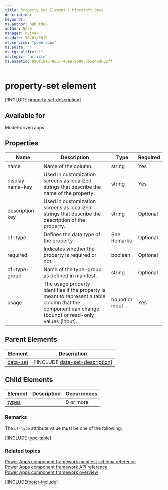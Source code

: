 ```yaml
---
title: Property Set Element | Microsoft Docs
description: 
keywords:
ms.author: nabuthuk
author: Nkrb
manager: kvivek
ms.date: 10/01/2019
ms.service: "powerapps"
ms.suite: ""
ms.tgt_pltfrm: ""
ms.topic: "article"
ms.assetid: 996f10e5-8057-40ea-9680-555e4cd682ff
---
```


# property-set element

[!INCLUDE [property-set-description](includes/property-set-description.md)]

## Available for

Model-driven apps

## Properties

|Name |Description |Type |Required |
|----- |------ |------ |---------- |
|name | Name of the column. |string |Yes |
|display-name-key  | Used in customization screens as localized strings that describe the name of the property. |string |Yes |
|description-key |Used in customization screens as localized strings that describe the description of the property. |string |Optional |
|of-type |Defines the data type of the property |See [Remarks](#remarks) |Optional |
|required|Indicates whether the property is required or not.|boolean |Optional |
|of-type-group |Name of the type-group as defined in manifest. |string|Optional |
|usage |The usage property identifies if the property is meant to represent a table column that the component can change (bound) or read-only values (input). |bound or input |Yes |

## Parent Elements

|Element|Description|
|--|--|
|[data-set](data-set.md)|[!INCLUDE [data-set-description](includes/data-set-description.md)]|

## Child Elements

|Element|Description|Occurrences|
|--|--|--|
|[types](types.md)||0 or more|

### Remarks

The `of-type` attribute value must be one of the following:

[!INCLUDE [type-table](includes/type-table.md)]

### Related topics

[Power Apps component framework manifest schema reference](index.md)<br/>
[Power Apps component framework API reference](../reference/index.md)<br/>
[Power Apps component framework overview](../overview.md)

[!INCLUDE[footer-include](../../../includes/footer-banner.md)]